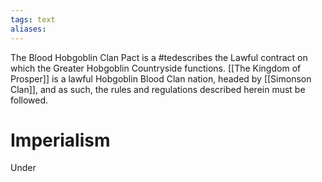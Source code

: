 ```yaml
---
tags: text
aliases:
---
```


The Blood Hobgoblin Clan Pact is a #tedescribes the Lawful contract on which the Greater Hobgoblin Countryside functions. [[The Kingdom of Prosper]] is a lawful Hobgoblin Blood Clan nation, headed by [[Simonson Clan]], and as such, the rules and regulations described herein must be followed. 

# Imperialism
Under